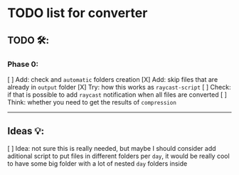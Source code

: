 # TODO list for converter

## TODO 🛠️:
### Phase 0:

[ ] Add: check and `automatic` folders creation
[X] Add: skip files that are already in `output` folder
[X] Try: how this works as `raycast-script` 
[ ] Check: if that is possible to add `raycast` notification when all files are converted
[ ] Think: whether you need to get the results of `compression`


---------------------------------------------------------------


## Ideas 💡:
[ ] Idea: not sure this is really needed, but maybe I should consider add aditional script to 
 put files in different folders per `day`, it would be really cool to have some big folder with a lot
 of nested `day` folders inside
    

